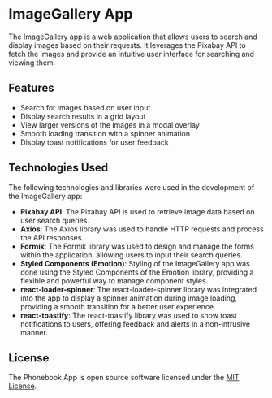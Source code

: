 # ImageGallery App

The ImageGallery app is a web application that allows users to search and display images based on their requests. It leverages the Pixabay API to fetch the images and provide an intuitive user interface for searching and viewing them.

## Features

- Search for images based on user input
- Display search results in a grid layout
- View larger versions of the images in a modal overlay
- Smooth loading transition with a spinner animation
- Display toast notifications for user feedback

## Technologies Used

The following technologies and libraries were used in the development of the ImageGallery app:

- **Pixabay API**: The Pixabay API is used to retrieve image data based on user search queries.
- **Axios**: The Axios library was used to handle HTTP requests and process the API responses.
- **Formik**: The Formik library was used to design and manage the forms within the application, allowing users to input their search queries.
- **Styled Components (Emotion)**: Styling of the ImageGallery app was done using the Styled Components of the Emotion library, providing a flexible and powerful way to manage component styles.
- **react-loader-spinner**: The react-loader-spinner library was integrated into the app to display a spinner animation during image loading, providing a smooth transition for a better user experience.
- **react-toastify**: The react-toastify library was used to show toast notifications to users, offering feedback and alerts in a non-intrusive manner.

## License

The Phonebook App is open source software licensed under the [MIT License](https://opensource.org/licenses/MIT).
